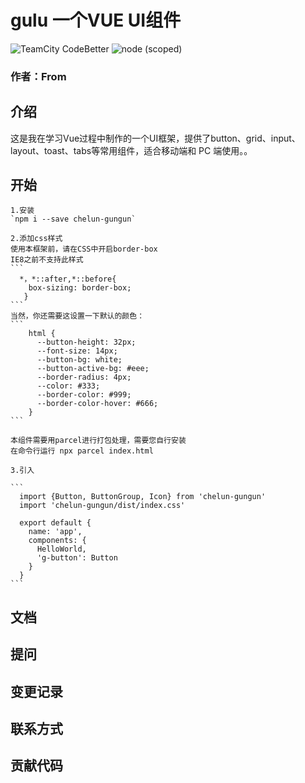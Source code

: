 # gulu 一个VUE UI组件

![TeamCity CodeBetter](https://img.shields.io/teamcity/codebetter/bt428.svg)    ![node (scoped)](https://img.shields.io/node/v/@stdlib/stdlib.svg)

### 作者：From

## 介绍
这是我在学习Vue过程中制作的一个UI框架，提供了button、grid、input、layout、toast、tabs等常用组件，适合移动端和 PC 端使用。。

## 开始
    1.安装
    `npm i --save chelun-gungun`
    
    2.添加css样式
    使用本框架前，请在CSS中开启border-box
    IE8之前不支持此样式
    ```
      *，*::after,*::before{
        box-sizing: border-box;
       }
    ```
    当然，你还需要这设置一下默认的颜色：
    ```
        html {
          --button-height: 32px;
          --font-size: 14px;
          --button-bg: white;
          --button-active-bg: #eee;
          --border-radius: 4px;
          --color: #333;
          --border-color: #999;
          --border-color-hover: #666;
        }
    ```
    
    本组件需要用parcel进行打包处理，需要您自行安装
    在命令行运行 npx parcel index.html
    
    3.引入
    
    ```
      import {Button, ButtonGroup, Icon} from 'chelun-gungun'
      import 'chelun-gungun/dist/index.css'
    
      export default {
        name: 'app',
        components: {
          HelloWorld,
          'g-button': Button
        }
      }
    ```
    

## 文档

## 提问

## 变更记录

## 联系方式

## 贡献代码